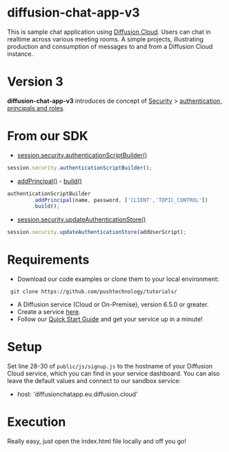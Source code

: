 # diffusion-chat-app-v3

This is sample chat application using [Diffusion Cloud](https://www.pushtechnology.com/product-overview).
Users can chat in realtime across various meeting rooms.
A simple projects, illustrating production and consumption of messages to and from a Diffusion Cloud instance.

# Version 3

**diffusion-chat-app-v3** introduces de concept of [Security](https://docs.pushtechnology.com/docs/6.5.1/manual/html/designguide/security/c_security.html) > [authentication, principals and roles](https://docs.pushtechnology.com/docs/6.5.1/manual/html/designguide/security/useraccess/atn_model.html).

# From our SDK

* [session.security.authenticationScriptBuilder()](https://docs.pushtechnology.com/docs/6.5.1/js/interfaces/security.html#authenticationscriptbuilder)
```js
session.security.authenticationScriptBuilder();
```
* [addPrincipal()](https://docs.pushtechnology.com/docs/6.5.1/js/interfaces/systemauthenticationscriptbuilder.html#addprincipal) - [build()](https://docs.pushtechnology.com/docs/6.5.1/js/interfaces/systemauthenticationscriptbuilder.html#build)
```js
authenticationScriptBuilder
		.addPrincipal(name, password, ['CLIENT','TOPIC_CONTROL'])
		.build();
```
* [session.security.updateAuthenticationStore()](https://docs.pushtechnology.com/docs/6.5.1/js/interfaces/security.html#updateauthenticationstore)
```js
session.security.updateAuthenticationStore(addUserScript);
```

# Requirements

*  Download our code examples or clone them to your local environment:
```
 git clone https://github.com/pushtechnology/tutorials/
```
* A Diffusion service (Cloud or On-Premise), version 6.5.0 or greater.
* Create a service [here](https://management.ad.diffusion.cloud/).
* Follow our [Quick Start Guide](https://docs.pushtechnology.com/quickstart/#diffusion-cloud-quick-start) and get your service up in a minute!

# Setup

Set line 28-30 of `public/js/signup.js` to the hostname of your Diffusion Cloud service, which you can find in your service dashboard.
You can also leave the default values and connect to our sandbox service:
* host: 'diffusionchatapp.eu.diffusion.cloud'

# Execution

Really easy, just open the index.html file locally and off you go!



